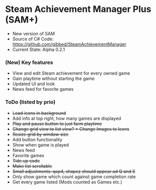 # Steam Achievement Manager Plus (SAM+)
- New version of SAM
- Source of C# Code: https://github.com/gibbed/SteamAchievementManager
- Current State: Alpha 0.2.1

### (New) Key features
- View and edit Steam achievement for every owned game
- Gain playtime without starting the game
- Updated UI and look
- News feed for favorite games

### ToDo (listed by prio)
- ~~Load icons in background~~
- Add info at top right, how many games are displayed
- ~~Play and pause button to just farm playtime~~
- ~~Change grid view to list view? + Change Images to Icons~~
- ~~Resize grid by window size~~
- Add button functionality
- Show when game is played
- News feed
- Favorite games
- ~~Tide up code~~
- ~~Make list scrollable~~
- ~~Small adjustments: qop4, shapez should appear ad Q and S~~
- Only show game which count against game completion rate
- Get every game listed (Mods counted as Games etc.)
